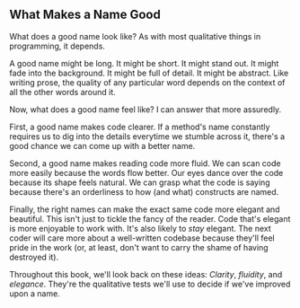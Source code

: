 ## What Makes a Name Good

What does a good name look like? As with most qualitative things in programming, it depends.

A good name might be long. It might be short. It might stand out. It might fade into the background. It might be full of detail. It might be abstract. Like writing prose, the quality of any particular word depends on the context of all the other words around it. 

Now, what does a good name feel like? I can answer that more assuredly.

First, a good name makes code clearer. If a method's name constantly requires us to dig into the details everytime we stumble across it, there's a good chance we can come up with a better name.

Second, a good name makes reading code more fluid. We can scan code more easily because the words flow better. Our eyes dance over the code because its shape feels natural. We can grasp what the code is saying because there's an orderliness to how (and what) constructs are named.

Finally, the right names can make the exact same code more elegant and beautiful. This isn't just to tickle the fancy of the reader. Code that's elegant is more enjoyable to work with. It's also likely to _stay_ elegant. The next coder will care more about a well-written codebase because they'll feel pride in the work (or, at least, don't want to carry the shame of having destroyed it).

Throughout this book, we'll look back on these ideas: *Clarity*, *fluidity*, and *elegance*. They're the qualitative tests we'll use to decide if we've improved upon a name.
